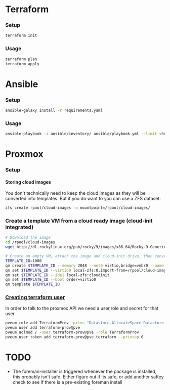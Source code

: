 # Terraform

### Setup
```bash
terraform init
```

### Usage
```bash
terraform plan
terraform apply
```

# Ansible

### Setup
```bash
ansible-galaxy install -r requirements.yaml
```

### Usage
```bash
ansible-playbook -i ansible/inventory/ ansible/playbook.yml --limit <hostname> --diff
```

# Proxmox

### Setup

#### Storing cloud images
You don't technically need to keep the cloud images as they will be converted into templates. But if you do want to you can use a ZFS dataset:
```bash
zfs create rpool/cloud-images -o mountpoint=/rpool/cloud-images/
```
### Create a template VM from a cloud ready image (cloud-init integrated)
```bash
# Download the image
cd /rpool/cloud-images
wget http://dl.rockylinux.org/pub/rocky/9/images/x86_64/Rocky-9-GenericCloud-LVM-9.4-20240609.0.x86_64.qcow2

# Create an empty VM, attach the image and cloud-init drive, then convert to a template
TEMPLATE_ID=1000
qm create $TEMPLATE_ID --memory 2048 --net0 virtio,bridge=vmbr0 --name rocky9-template
qm set $TEMPLATE_ID --virtio0 local-zfs:0,import-from=/rpool/cloud-images/Rocky-9-GenericCloud-LVM-9.4-20240609.0.x86_64.qcow2
qm set $TEMPLATE_ID --ide1 local-zfs:cloudinit
qm set $TEMPLATE_ID --boot order=virtio0
qm template $TEMPLATE_ID
```

### [Creating terraform user](https://registry.terraform.io/providers/Terraform-for-Proxmox/proxmox/latest/docs)
In order to talk to the proxmox API we need a user,role and secret for that user

```bash
pveum role add TerraformProv -privs "Datastore.AllocateSpace Datastore.Audit Pool.Allocate Sys.Audit Sys.Console Sys.Modify VM.Allocate VM.Audit VM.Clone VM.Config.CDROM VM.Config.Cloudinit VM.Config.CPU VM.Config.Disk VM.Config.HWType VM.Config.Memory VM.Config.Network VM.Config.Options VM.Migrate VM.Monitor VM.PowerMgmt SDN.Use"
pveum user add terraform-prov@pve 
pveum aclmod / -user terraform-prov@pve -role TerraformProv
pveum user token add terraform-prov@pve terraform --privsep 0
```

# TODO
* The foreman-installer is triggered whenever the package is installed, this probably isn't safe. Either figure out if its safe, or add another saftey check to see if there is a pre-existing foreman install
